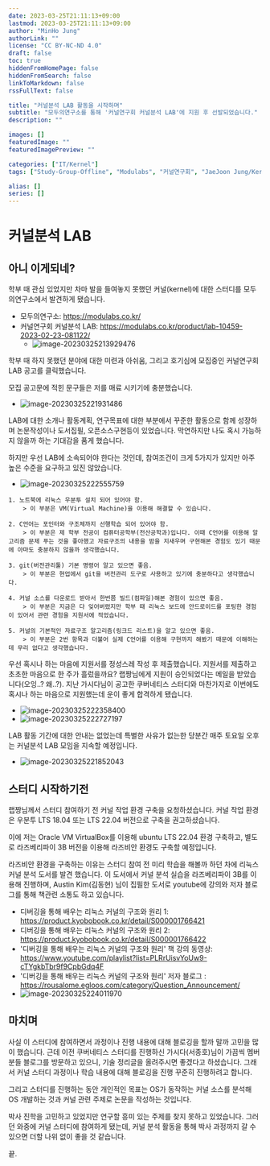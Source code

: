 ```yaml
---
date: 2023-03-25T21:11:13+09:00
lastmod: 2023-03-25T21:11:13+09:00
author: "MinHo Jung"
authorLink: ""
license: "CC BY-NC-ND 4.0"
draft: false
toc: true
hiddenFromHomePage: false
hiddenFromSearch: false
linkToMarkdown: false
rssFullText: false

title: "커널분석 LAB 활동을 시작하며"
subtitle: "모두의연구소를 통해 '커널연구회 커널분석 LAB'에 지원 후 선발되었습니다."
description: ""

images: []
featuredImage: ""
featuredImagePreview: ""

categories: ["IT/Kernel"]
tags: ["Study-Group-Offline", "Modulabs", "커널연구회", "JaeJoon Jung/KernelLab"]

alias: []
series: []
---
```




# 커널분석 LAB

## 아니 이게되네?
학부 때 관심 있었지만 차마 발을 들여놓지 못했던 커널(kernel)에 대한 스터디를 모두의연구소에서 발견하게 됐습니다.
- 모두의연구소: https://modulabs.co.kr/
- 커널연구회 커널분석 LAB: https://modulabs.co.kr/product/lab-10459-2023-02-23-081122/
  - ![image-20230325213929476](files/img/image-20230325213929476.png)



학부 때 하지 못했던 분야에 대한 미련과 아쉬움, 그리고 호기심에 모집중인 커널연구회 LAB 공고를 클릭했습니다.

모집 공고문에 적힌 문구들은 저를 매료 시키기에 충분했습니다.

- ![image-20230325221931486](files/img/image-20230325221931486.png)



LAB에 대한 소개나 활동계획, 연구목표에 대한 부분에서 꾸준한 활동으로 함께 성장하며 논문작성이나 도서집필, 오픈소스구현등이 있었습니다. 막연하지만 나도 혹시 가능하지 않을까 하는 기대감을 품게 했습니다. 

하지만 우선 LAB에 소속되어야 한다는 것인데, 참여조건이 크게 5가지가 있지만 아주 높은 수준을 요구하고 있진 않았습니다.

- ![image-20230325222555759](files/img/image-20230325222555759.png)

```
1. 노트북에 리눅스 우분투 설치 되어 있어야 함.
	> 이 부분은 VM(Virtual Machine)을 이용해 해결할 수 있습니다.

2. C언어는 포인터와 구조체까지 선행학습 되어 있어야 함.
	> 이 부분은 제 학부 전공이 컴퓨터공학부(전산공학과)입니다. 이때 C언어를 이용해 알고리즘 문제 푸는 것을 좋아했고 자료구조의 내용을 밤을 지새우며 구현해본 경험도 있기 때문에 아마도 충분하지 않을까 생각했습니다.

3. git(버전관리툴) 기본 명령어 알고 있으면 좋음.
	> 이 부분은 현업에서 git을 버전관리 도구로 사용하고 있기에 충분하다고 생각했습니다.

4. 커널 소스를 다운로드 받아서 한번쯤 빌드(컴파일)해본 경험이 있으면 좋음.
	> 이 부분은 지금은 다 잊어버렸지만 학부 때 리눅스 보드에 안드로이드를 포팅한 경험이 있어서 관련 경험을 지원서에 적었습니다.

5. 커널의 기본적인 자료구조 알고리즘(링크드 리스트)을 알고 있으면 좋음.
	> 이 부분은 2번 항목과 더불어 실제 C언어를 이용해 구현까지 해봤기 때문에 이해하는데 무리 없다고 생각했습니다.
```



우선 혹시나 하는 마음에 지원서를 정성스레 작성 후 제출했습니다.  지원서를 제출하고 초초한 마음으로 한 주가 흘렀을까요? 랩짱님에게 지원이 승인되었다는 메일을 받았습니다(오잉..? 왜..?). 지난 가시다님이 공고한 쿠버네티스 스터디와 마찬가지로 이번에도 혹시나 하는 마음으로 지원했는데 운이 좋게 합격하게 됐습니다.

- ![image-20230325222358400](files/img/image-20230325222358400.png)
- ![image-20230325222727197](files/img/image-20230325222727197.png)



LAB 활동 기간에 대한 안내는 없었는데 특별한 사유가 없는한 당분간 매주 토요일 오후는 커널분석 LAB 모임을 지속할 예정입니다.

- ![image-20230325221852043](files/img/image-20230325221852043.png)





## 스터디 시작하기전

랩짱님께서 스터디 참여하기 전 커널 작업 환경 구축을 요청하셨습니다. 커널 작업 환경은 우분투 LTS 18.04 또는 LTS 22.04 버전으로 구축을 권고하셨습니다.

이에 저는 Oracle VM VirtualBox를 이용해 ubuntu LTS 22.04 환경 구축하고, 별도로 라즈베리파이 3B 버전을 이용해 라즈비안 환경도 구축할 예정입니다.



라즈비안 환경을 구축하는 이유는 스터디 참여 전 미리 학습을 해볼까 하던 차에 리눅스 커널 분석 도서를 발견 했습니다. 이 도서에서 커널 분석 실습을 라즈베리파이 3B를 이용해 진행하며, Austin Kim(김동현) 님이 집필한 도서로 youtube에 강의와 저자 블로그를 통해 책관련 소통도 하고 있습니다.

- 디버깅을 통해 배우는 리눅스 커널의 구조와 원리 1: https://product.kyobobook.co.kr/detail/S000001766421
- 디버깅을 통해 배우는 리눅스 커널의 구조와 원리 2: https://product.kyobobook.co.kr/detail/S000001766422
- '디버깅을 통해 배우는 리눅스 커널의 구조와 원리' 책 강의 동영상: https://www.youtube.com/playlist?list=PLRrUisvYoUw9-cTYgkbTbr9f9CpbGdq4F
- '디버깅을 통해 배우는 리눅스 커널의 구조와 원리' 저자 블로그 : https://rousalome.egloos.com/category/Question_Announcement/
- ![image-20230325224011970](files/img/image-20230325224011970.png)





## 마치며

사실 이 스터디에 참여하면서 과정이나 진행 내용에 대해 블로깅을 할까 말까 고민을 많이 했습니다. 근데 이전 쿠버네티스 스터디를 진행하신 가시다(서종호)님이 가끔씩 멤버분들 블로그를 방문하고 있으니, 기술 정리글을 올려주시면 좋겠다고 하셨습니다. 그래서 커널 스터디 과정이나 학습 내용에 대해 블로깅을 진행 꾸준히 진행하려고 합니다.



그리고 스터디를 진행하는 동안 개인적인 목표는 OS가 동작하는 커널 소스를 분석해 OS 개발하는 것과 커널 관련 주제로 논문을 작성하는 것입니다. 

박사 진학을 고민하고 있었지만 연구할 흥미 있는 주제를 찾지 못하고 있었습니다. 그러던 와중에 커널 스터디에 참여하게 됐는데, 커널 분석 활동을 통해 박사 과정까지 갈 수 있으면 더할 나위 없이 좋을 것 같습니다.



끝.